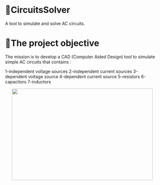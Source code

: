 # 🔌CircuitsSolver

A tool to simulate and solve AC circuits.

# 🎯The project objective
The mission is to develop a CAD (Computer Aided Design) tool
to simulate simple AC circuits that contains :

1-independent voltage sources
2-independent current sources
3-dependent voltage source
4-dependent current source
5-resistors
6-capacitors
7-inductors

<p align="center">
  <img width="460" height="300" src="https://serving.photos.photobox.com/01795012c4c10f2abf5558df23db516883ffef0d36fe6156002cfcab32b3d866c0e931e3.jpg">
</p>
